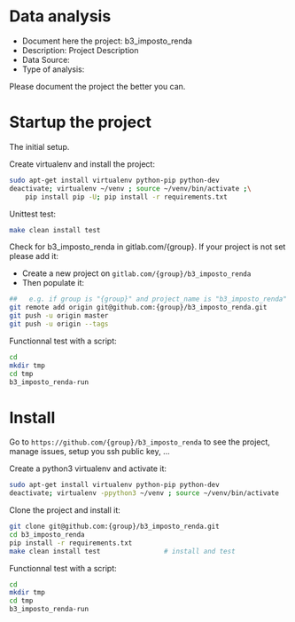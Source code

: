 # Data analysis
- Document here the project: b3_imposto_renda
- Description: Project Description
- Data Source:
- Type of analysis:

Please document the project the better you can.

# Startup the project

The initial setup.

Create virtualenv and install the project:
```bash
sudo apt-get install virtualenv python-pip python-dev
deactivate; virtualenv ~/venv ; source ~/venv/bin/activate ;\
    pip install pip -U; pip install -r requirements.txt
```

Unittest test:
```bash
make clean install test
```

Check for b3_imposto_renda in gitlab.com/{group}.
If your project is not set please add it:

- Create a new project on `gitlab.com/{group}/b3_imposto_renda`
- Then populate it:

```bash
##   e.g. if group is "{group}" and project_name is "b3_imposto_renda"
git remote add origin git@github.com:{group}/b3_imposto_renda.git
git push -u origin master
git push -u origin --tags
```

Functionnal test with a script:

```bash
cd
mkdir tmp
cd tmp
b3_imposto_renda-run
```

# Install

Go to `https://github.com/{group}/b3_imposto_renda` to see the project, manage issues,
setup you ssh public key, ...

Create a python3 virtualenv and activate it:

```bash
sudo apt-get install virtualenv python-pip python-dev
deactivate; virtualenv -ppython3 ~/venv ; source ~/venv/bin/activate
```

Clone the project and install it:

```bash
git clone git@github.com:{group}/b3_imposto_renda.git
cd b3_imposto_renda
pip install -r requirements.txt
make clean install test                # install and test
```
Functionnal test with a script:

```bash
cd
mkdir tmp
cd tmp
b3_imposto_renda-run
```
